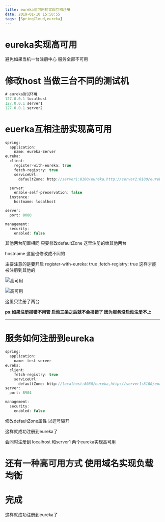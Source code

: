 ```yaml
---
title: eureka高可用的实现互相注册
date: 2019-01-10 15:50:55
tags: [SpringCloud,eureka]
---
```


# eureka实现高可用 

避免如果当机一台注册中心 服务全部不可用



<!--more-->

# 修改host 当做三台不同的测试机

```java
# eureka测试环境
127.0.0.1 localhost
127.0.0.1 server1
127.0.0.1 server2
```



#  euerka互相注册实现高可用



```java
spring:
  application:
    name: eureka-Server
eureka:
  client:
    register-with-eureka: true
    fetch-registry: true
    serviceUrl:
      defaultZone: http://server1:8100/eureka,http://server2:8100/eureka

  server:
    enable-self-preservation: false
  instance:
    hostname: localhost

server:
  port: 8080

management:
  security:
    enabled: false
```

其他两台配置相同 只要修改defaultZone 这里注册的给其他两台

hostname 这里也修改成不同的

主要注意的是要开启  register-with-eureka: true ,fetch-registry: true  这样才能被注册到其他的

![高可用](/img/2019-1-10/eureka高可用.png)

![高可用](/img/2019-1-10/eureka高可用2.png)

这里只注册了两台

**ps:如果注册报错不用管 启动三条之后就不会报错了 因为服务没启动注册不上**

----



# 服务如何注册到eureka 

```java
spring:
  application:
    name: test-server
eureka:
  client:
    fetch-registry: true
    serviceUrl:
      defaultZone: http://localhost:8080/eureka,http://server1:8100/eureka
server:
  port: 8904

management:
  security:
    enabled: false
```

修改defaultZone属性 以逗号隔开

这样就成功注册到eureka了 

会同时注册到 localhost 和server1 两个eureka实现高可用



# 还有一种高可用方式 使用域名实现负载均衡

# 完成

这样就成功注册到eureka了